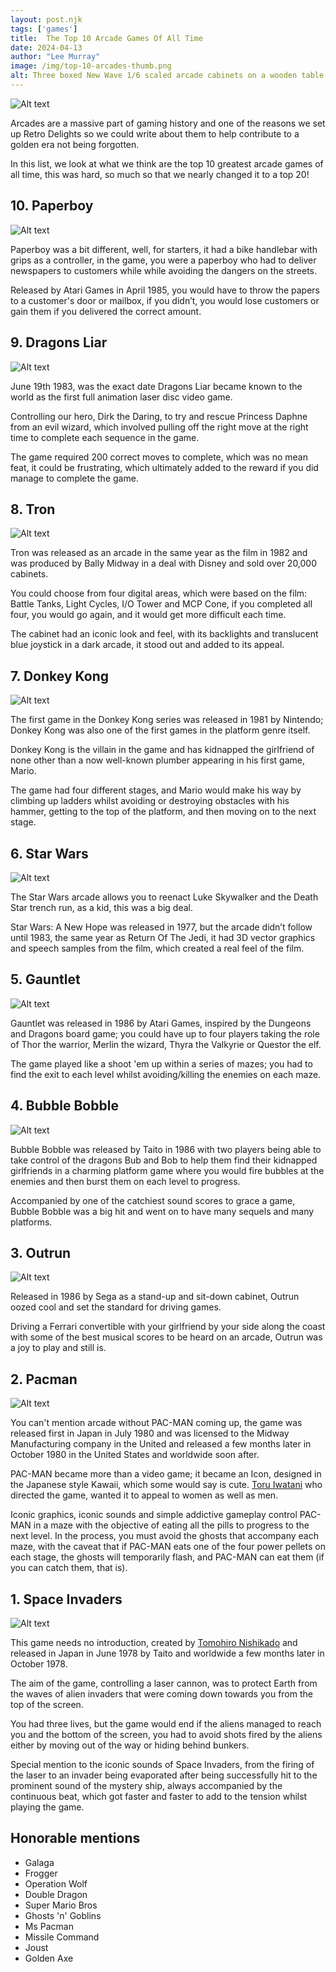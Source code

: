 ```yaml
---
layout: post.njk 
tags: ['games']
title:  The Top 10 Arcade Games Of All Time
date: 2024-04-13
author: "Lee Murray"
image: /img/top-10-arcades-thumb.png
alt: Three boxed New Wave 1/6 scaled arcade cabinets on a wooden table top surface.
---
```


![Alt text](/img/arcade-top-10-new-wave.png "Three boxed New Wave 1/6 scaled arcade cabinets, Missle Command, Qbert and Dragons Liar on a wooden table top surface.")

Arcades are a massive part of gaming history and one of the reasons we set up Retro Delights so we could write about them to help contribute to a golden era not being forgotten.

In this list, we look at what we think are the top 10 greatest arcade games of all time, this was hard, so much so that we nearly changed it to a top 20!

## 10. Paperboy 

![Alt text](/img/arcade-top-10-paperboy.png "A close up of an arcade playing the Paperboy arcade game.")

Paperboy was a bit different, well, for starters, it had a bike handlebar with grips as a controller, in the game, you were a paperboy who had to deliver newspapers to customers while while avoiding the dangers on the streets.

Released by Atari Games in April 1985, you would have to throw the papers to a customer's door or mailbox, if you didn’t, you would lose customers or gain them if you delivered the correct amount.

## 9. Dragons Liar

![Alt text](/img/arcade-top-10-dragons-liar.png "A close up of an arcade playing the Dragons Liar arcade game.")

June 19th 1983, was the exact date Dragons Liar became known to the world as the first full animation laser disc video game.

Controlling our hero, Dirk the Daring, to try and rescue Princess Daphne from an evil wizard, which involved pulling off the right move at the right time to complete each sequence in the game.

The game required 200 correct moves to complete, which was no mean feat, it could be frustrating, which ultimately added to the reward if you did manage to complete the game.

## 8. Tron

![Alt text](/img/arcade-top-10-tron.png "A close up of an arcade playing the Tron arcade game.")

Tron was released as an arcade in the same year as the film in 1982 and was produced by Bally Midway in a deal with Disney and sold over 20,000 cabinets.

You could choose from four digital areas, which were based on the film: Battle Tanks, Light Cycles, I/O Tower and MCP Cone, if you completed all four, you would go again, and it would get more difficult each time.

The cabinet had an iconic look and feel, with its backlights and translucent blue joystick in a dark arcade, it stood out and added to its appeal.

## 7. Donkey Kong 

![Alt text](/img/arcade-top-10-donkey-kong.png "A close up of an arcade playing the Donkey Kong arcade game.")

The first game in the Donkey Kong series was released in 1981 by Nintendo; Donkey Kong was also one of the first games in the platform genre itself.

Donkey Kong is the villain in the game and has kidnapped the girlfriend of none other than a now well-known plumber appearing in his first game, Mario.

The game had four different stages, and Mario would make his way by climbing up ladders whilst avoiding or destroying obstacles with his hammer, getting to the top of the platform, and then moving on to the next stage.

## 6. Star Wars 

![Alt text](/img/arcade-top-10-star-wars.png "A close up of an arcade playing the Star Wars arcade game.")

The Star Wars arcade allows you to reenact Luke Skywalker and the Death Star trench run, as a kid, this was a big deal.

Star Wars: A New Hope was released in 1977, but the arcade didn’t follow until 1983, the same year as Return Of The Jedi, it had 3D vector graphics and speech samples from the film, which created a real feel of the film.

## 5. Gauntlet

![Alt text](/img/arcade-top-10-gauntlet.png "A close up of an arcade playing the Guantlet arcade game.")

Gauntlet was released in 1986 by Atari Games, inspired by the Dungeons and Dragons board game; you could have up to four players taking the role of Thor the warrior, Merlin the wizard, Thyra the Valkyrie or Questor the elf.

The game played like a shoot 'em up within a series of mazes; you had to find the exit to each level whilst avoiding/killing the enemies on each maze.

## 4. Bubble Bobble

![Alt text](/img/arcade-top-10-bubble-bobble.png "A close up of an arcade playing the Bubble bobble arcade game.")

Bubble Bobble was released by Taito in 1986 with two players being able to take control of the dragons Bub and Bob to help them find their kidnapped girlfriends in a charming platform game where you would fire bubbles at the enemies and then burst them on each level to progress.

Accompanied by one of the catchiest sound scores to grace a game, Bubble Bobble was a big hit and went on to have many sequels and many platforms.

## 3. Outrun 

![Alt text](/img/arcade-top-10-outrun.png "A close up of an arcade playing the Outrun arcade game.")

Released in 1986 by Sega as a stand-up and sit-down cabinet, Outrun oozed cool and set the standard for driving games.

Driving a Ferrari convertible with your girlfriend by your side along the coast with some of the best musical scores to be heard on an arcade, Outrun was a joy to play and still is.

## 2. Pacman

![Alt text](/img/arcade-top-10-pacman.png "A close up of an arcade playing the Pacman arcade game.")

You can't mention arcade without PAC-MAN coming up, the game was released first in Japan in July 1980 and was licensed to the Midway Manufacturing company in the United and released a few months later in October 1980 in the United States and worldwide soon after.

PAC-MAN became more than a video game; it became an Icon, designed in the Japanese style Kawaii, which some would say is cute.  [Toru Iwatani](https://en.wikipedia.org/wiki/Toru_Iwatani) who directed the game, wanted it to appeal to women as well as men.

Iconic graphics, iconic sounds and simple addictive gameplay control PAC-MAN in a maze with the objective of eating all the pills to progress to the next level. In the process, you must avoid the ghosts that accompany each maze, with the caveat that if PAC-MAN eats one of the four power pellets on each stage, the ghosts will temporarily flash, and PAC-MAN can eat them (if you can catch them, that is).

## 1. Space Invaders

![Alt text](/img/arcade-top-10-space-invaders.png "A close up of an arcade playing the Space Invaders arcade game.")

This game needs no introduction, created by [Tomohiro Nishikado](https://en.wikipedia.org/wiki/Tomohiro_Nishikado) and released in Japan in June 1978 by Taito and worldwide a few months later in October 1978.

The aim of the game, controlling a laser cannon, was to protect Earth from the waves of alien invaders that were coming down towards you from the top of the screen.

You had three lives, but the game would end if the aliens managed to reach you and the bottom of the screen, you had to avoid shots fired by the aliens either by moving out of the way or hiding behind bunkers.

Special mention to the iconic sounds of Space Invaders, from the firing of the laser to an invader being evaporated after being successfully hit to the prominent sound of the mystery ship, always accompanied by the continuous beat, which got faster and faster to add to the tension whilst playing the game.

## Honorable mentions

- Galaga
- Frogger 
- Operation Wolf
- Double Dragon
- Super Mario Bros
- Ghosts 'n' Goblins 
- Ms Pacman
- Missile Command
- Joust
- Golden Axe



